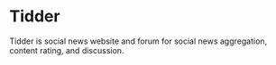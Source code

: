 # Tidder
Tidder is social news website and forum for social news aggregation, content rating, and discussion.
